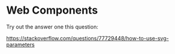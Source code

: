 Web Components
==============

Try out the answer one this question:

https://stackoverflow.com/questions/77729448/how-to-use-svg-parameters